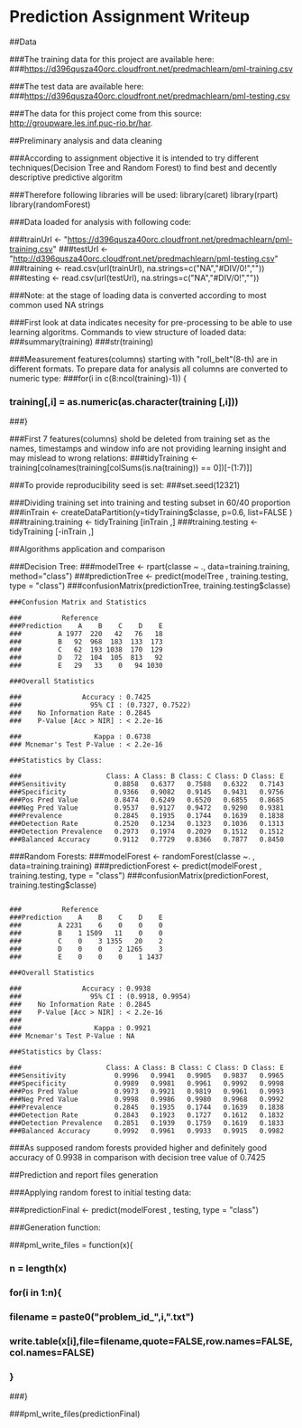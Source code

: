# Prediction Assignment Writeup

##Data 

###The training data for this project are available here: 
###https://d396qusza40orc.cloudfront.net/predmachlearn/pml-training.csv

###The test data are available here: 
###https://d396qusza40orc.cloudfront.net/predmachlearn/pml-testing.csv

###The data for this project come from this source: http://groupware.les.inf.puc-rio.br/har.

##Preliminary analysis and data cleaning

###According to assignment objective it is intended to try different techniques(Decision Tree and Random Forest) to find best and decently descriptive predictive algoritm

###Therefore following libraries will be used:
library(caret)
library(rpart)
library(randomForest)

###Data loaded for analysis with following code:

###trainUrl <- "https://d396qusza40orc.cloudfront.net/predmachlearn/pml-training.csv"
###testUrl <- "http://d396qusza40orc.cloudfront.net/predmachlearn/pml-testing.csv"
###training <- read.csv(url(trainUrl), na.strings=c("NA","#DIV/0!",""))
###testing <- read.csv(url(testUrl), na.strings=c("NA","#DIV/0!",""))

###Note: at the stage of loading data is converted according to most common used NA strings

###First look at data indicates necesity for pre-processing to be able to use learning algoritms. Commands to view structure of loaded data:
###summary(training)
###str(training)

###Measurement features(columns) starting with "roll_belt"(8-th) are in different formats. To prepare data for analysis all columns are converted to numeric type:
###for(i in c(8:ncol(training)-1)) {
###	training[,i] = as.numeric(as.character(training [,i]))
###}

###First 7 features(columns) shold be deleted from training set as the names, timestamps and window info are not providing learning insight and may mislead to wrong relations:
###tidyTraining <- training[colnames(training[colSums(is.na(training)) == 0])[-(1:7)]]

###To provide reproducibility seed is set:
###set.seed(12321)

###Dividing training set into training and testing subset in 60/40 proportion
###inTrain <- createDataPartition(y=tidyTraining$classe, p=0.6, list=FALSE )
###training.training <- tidyTraining [inTrain ,]
###training.testing <- tidyTraining [-inTrain ,]

##Algorithms application and comparison

###Decision Tree:
###modelTree <- rpart(classe ~ ., data=training.training, method="class")
###predictionTree <- predict(modelTree , training.testing, type = "class")
###confusionMatrix(predictionTree, training.testing$classe)

```
###Confusion Matrix and Statistics

###          Reference
###Prediction    A    B    C    D    E
###         A 1977  220   42   76   18
###         B   92  968  183  133  173
###         C   62  193 1038  170  129
###         D   72  104  105  813   92
###         E   29   33    0   94 1030

###Overall Statistics
                                          
###               Accuracy : 0.7425          
###                 95% CI : (0.7327, 0.7522)
###    No Information Rate : 0.2845          
###    P-Value [Acc > NIR] : < 2.2e-16       
                                          
###                  Kappa : 0.6738          
### Mcnemar's Test P-Value : < 2.2e-16       

###Statistics by Class:

###                     Class: A Class: B Class: C Class: D Class: E
###Sensitivity            0.8858   0.6377   0.7588   0.6322   0.7143
###Specificity            0.9366   0.9082   0.9145   0.9431   0.9756
###Pos Pred Value         0.8474   0.6249   0.6520   0.6855   0.8685
###Neg Pred Value         0.9537   0.9127   0.9472   0.9290   0.9381
###Prevalence             0.2845   0.1935   0.1744   0.1639   0.1838
###Detection Rate         0.2520   0.1234   0.1323   0.1036   0.1313
###Detection Prevalence   0.2973   0.1974   0.2029   0.1512   0.1512
###Balanced Accuracy      0.9112   0.7729   0.8366   0.7877   0.8450
```

###Random Forests:
###modelForest <- randomForest(classe ~. , data=training.training)
###predictionForest <- predict(modelForest , training.testing, type = "class")
###confusionMatrix(predictionForest, training.testing$classe)

```###Confusion Matrix and Statistics

###          Reference
###Prediction    A    B    C    D    E
###         A 2231    6    0    0    0
###         B    1 1509   11    0    0
###         C    0    3 1355   20    2
###         D    0    0    2 1265    3
###         E    0    0    0    1 1437

###Overall Statistics
                                          
###               Accuracy : 0.9938          
###                 95% CI : (0.9918, 0.9954)
###    No Information Rate : 0.2845          
###    P-Value [Acc > NIR] : < 2.2e-16       
###                                          
###                  Kappa : 0.9921          
### Mcnemar's Test P-Value : NA              

###Statistics by Class:

###                     Class: A Class: B Class: C Class: D Class: E
###Sensitivity            0.9996   0.9941   0.9905   0.9837   0.9965
###Specificity            0.9989   0.9981   0.9961   0.9992   0.9998
###Pos Pred Value         0.9973   0.9921   0.9819   0.9961   0.9993
###Neg Pred Value         0.9998   0.9986   0.9980   0.9968   0.9992
###Prevalence             0.2845   0.1935   0.1744   0.1639   0.1838
###Detection Rate         0.2843   0.1923   0.1727   0.1612   0.1832
###Detection Prevalence   0.2851   0.1939   0.1759   0.1619   0.1833
###Balanced Accuracy      0.9992   0.9961   0.9933   0.9915   0.9982
```

###As supposed random forests provided higher and definitely good accuracy of 0.9938 in comparison with decision tree value of 0.7425

##Prediction and report files generation

###Applying random forest to initial testing data:

###predictionFinal <- predict(modelForest , testing, type = "class")

###Generation function:

###pml_write_files = function(x){
###  n = length(x)
###  for(i in 1:n){
###    filename = paste0("problem_id_",i,".txt")
###    write.table(x[i],file=filename,quote=FALSE,row.names=FALSE,col.names=FALSE)
###  }
###}

###pml_write_files(predictionFinal)
